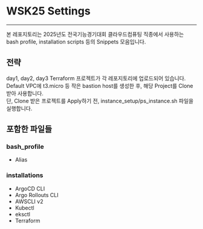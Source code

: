 # WSK25 Settings
---
본 레포지토리는 2025년도 전국기능경기대회 클라우드컴퓨팅 직종에서 사용하는 bash profile, installation scripts 등의 Snippets 모음입니다.

## 전략
day1, day2, day3 Terraform 프로젝트가 각 레포지토리에 업로드되어 있습니다.  
Default VPC에 t3.micro 등 작은 bastion host를 생성한 후, 해당 Project를 Clone 받아 사용합니다.  
단, Clone 받은 프로젝트를 Apply하기 전, instance_setup/ps_instance.sh 파일을 실행합니다.  

## 포함한 파일들
### bash_profile
- Alias

### installations
- ArgoCD CLI
- Argo Rollouts CLI
- AWSCLI v2
- Kubectl
- eksctl
- Terraform